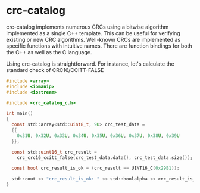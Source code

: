 # crc-catalog

crc-catalog implements numerous CRCs using a bitwise algorithm implemented as a single C++ template. This can be useful for verifying existing or new CRC algorithms. Well-known CRCs are implemented as specific functions with intuitive names. There are function bindings for both the C++ as well as the C language.

Using crc-catalog is straightforward. For instance, let's calculate the standard check of CRC16/CCITT-FALSE

```C
#include <array>
#include <iomanip>
#include <iostream>

#include <crc_catalog_c.h>

int main()
{
  const std::array<std::uint8_t, 9U> crc_test_data =
  {{
    0x31U, 0x32U, 0x33U, 0x34U, 0x35U, 0x36U, 0x37U, 0x38U, 0x39U
  }};

  const std::uint16_t crc_result =
    crc_crc16_ccitt_false(crc_test_data.data(), crc_test_data.size());

  const bool crc_result_is_ok = (crc_result == UINT16_C(0x29B1));

  std::cout << "crc_result_is_ok: " << std::boolalpha << crc_result_is_ok << std::endl;
}
```
